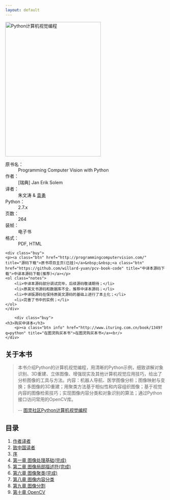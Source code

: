 ```yaml
---
layout: default
---
```


<div class="bookinfo">
	<img src="{{ site.url }}/assets/images/cover.png" title="Python计算机视觉编程" alt="Python计算机视觉编程" width="300" height="422" />
	<dl>
		<dt>原书名：</dt>
		<dd>Programming Computer Vision with Python</dd>
		<dt>作者：</dt>
		<dd>[瑞典] Jan Erik Solem</dd>
		<dt>译者：</dt>
		<dd>朱文涛 & <a href="http://yuanyong.org/">袁勇</a></dd>
		<dt>Python：</dt>
		<dd>2.7.x</dd>
		<dt>页数：</dt>
		<dd>264</dd>
		<dt>装帧：</dt>
		<dd>电子书</dd>
		<dt>格式：</dt>
		<dd>PDF, HTML</dd>
	</dl>


	<div class="buy">
	<p><a class="btn" href="http://programmingcomputervision.com/" title="源码下载">原书项目主页(已挂)</a>&nbsp;&nbsp;<a class="btn" href="https://github.com/willard-yuan/pcv-book-code" title="中译本源码下载">中译本源码下载(推荐)</a></p>
	<ol class="notes">
		<li>中译本源码部分调试完毕，后续源码敬请期待；</li>
        <li>原英文书源码和数据库不全，推荐中译本源码；</li>
		<li>中译版源码在保持原英文源码的基础上进行了本土化；</li>
        <li>完善了书中的实例；</li>
	</ol>
	</div>
	
		<div class="buy">
	<h3>购买中译本</h3>
		<p><a class="btn info" href="http://www.ituring.com.cn/book/1349?q=python" title="在图灵购买本书">在图灵购买本书</a><br/>
	</div>

<!--	<div class="buy">
	<p><a class="btn" href="http://www.ituring.com.cn/book/1333" title="使用支付宝购买电子书">支付宝付款</a>&nbsp;&nbsp;<a class="btn" href="https://sellfy.com/p/qwyU/" title="在图灵社区购买电子书">PayPal 付款</a></p>
	<ol class="notes">
		<li>电子书包含三种格式：PDF、ePub 和 mobi；</li>
        <li>使用支付宝购买只有 PDF 和 mobi 两种格式；</li>
		<li>购买后，错误修正等更新免费获取，不再收费；</li>
	</ol>
	</div> -->

</div>

<div class="clearfix"></div>

<div class="grid-2">
	<div class="announcement">
		<h2>关于本书</h2>
		<blockquote>
			<p>本书介绍Python的计算机视觉编程，用清晰的Python示例，细致讲解对象识别、3D重建、立体图像、增强现实及其他计算机视觉应用技巧，给出了分析图像的工具与方法。内容：机器人导航、医学图像分析；图像映射与变换；多图像的3D重建；用聚类方法基于相似性和内容组织图像；基于视觉内容的图像检索技巧；实现图像内容分类和对象识别的算法；通过Python接口访问常用的OpenCV库。</p>
			<p class="cite">-- <a href="http://www.ituring.com.cn/book/1349?q=python" title="programming computer vision with python Chinese translation" target="_blank">图灵社区Python计算机视觉编程</a></p>
		</blockquote>
	</div>
	<div class="menu">
		<h2>目录</h2>
		<ol>
			<li><a href="{{ site.url }}author.html" title="作者译者">作者译者</a></li>
			<li><a href="{{ site.url }}preface.html" title="致中国读者">致中国读者</a></li>
			<li><a href="{{ site.url }}foreword.html" title="序">序</a></li>
			<li><a href="{{ site.url }}chapter1.html" title="第一章 图像处理基础">第一章 图像处理基础(完成)</a></li>
			<li><a href="{{ site.url }}chapter2.html" title="第二章 图像局部描述符">第二章 图像局部描述符(完成)</a></li>
		    <!--<li><a href="{{ site.url }}chapter3.html" title="第三章 基本静态的页面">第三章 基本静态的页面</a></li>-->
			<!--<li><a href="{{ site.url }}chapter4.html" title="第四章 Rails 背后的 Ruby">第四章 Rails 背后的 Ruby</a></li> ->
			<!--<li><a href="{{ site.url }}chapter5.html" title="第五章 完善布局">第五章 完善布局</a></li>-->
			<li><a href="{{ site.url }}chapter6.html" title="第六章 图像聚类">第六章 图像聚类(完成)</a></li>
			<!--<li><a href="{{ site.url }}chapter7.html" title="第七章 图像搜索">第七章 图像搜索</a></li>-->
			<li><a href="{{ site.url }}chapter8.html" title="第八章 图像内容分类">第八章 图像内容分类</a></li>
			<li><a href="{{ site.url }}chapter9.html" title="第九章 图像分割">第九章 图像分割</a></li>
			<li><a href="{{ site.url }}chapter10.html" title="第十章 OpenCV">第十章 OpenCV</a></li>
<!--	 <li><a href="{{ site.url }}chapter11.html" title="附录 用户间互相关注">第十一章 关注用户</a></li> 注释掉原内容-->
		</ol>
	</div>
	<div class="clearfix"></div>
</div>
